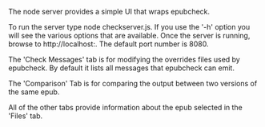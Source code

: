 The node server provides a simple UI that wraps epubcheck.  

To run the server type node checkserver.js.  If you use the '-h' option you will see the various options that are available.
Once the server is running, browse to http://localhost:<port>.  The default port number is 8080.

The 'Check Messages' tab is for modifying the overrides files used by epubcheck.  By default it lists all messages that epubcheck can emit.

The 'Comparison' Tab is for comparing the output between two versions of the same epub.

All of the other tabs provide information about the epub selected in the 'Files' tab.

